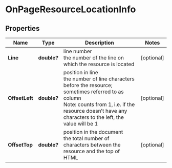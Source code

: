 # OnPageResourceLocationInfo


## Properties

| Name | Type | Description | Notes |
|------------ | ------------- | ------------- | -------------|
**Line** | **double?** | line number<br>the number of the line on which the resource is located |[optional]|
**OffsetLeft** | **double?** | position in line<br>the number of line characters before the resource;<br>sometimes referred to as column<br>Note: counts from 1, i.e. if the resource doesn’t have any characters to the left, the value will be 1 |[optional]|
**OffsetTop** | **double?** | position in the document<br>the total number of characters between the resource and the top of HTML |[optional]|